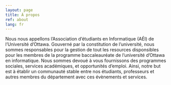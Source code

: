 ```yaml
---
layout: page
title: À propos
ref: about
lang: fr
---
```

Nous nous appellons l’Association d’étudiants en Informatique (AÉI) de l’Université d’Ottawa. Gouverné par la constitution de l’université, nous sommes responsables pour la gestion de tout les resources disponsibles pour les membres de la programme baccaleauréate de l’université d’Ottawa en informatique. Nous sommes devoué à vous fournissons des programmes sociales, services académiques, et opportunités d’emploi. Ainsi, notre but est à établir un communauté stable entre nos étudiants, professeurs et autres membres du département avec ces évènements et services. 
